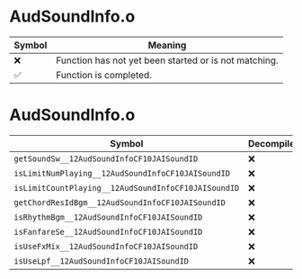 # AudSoundInfo.o
| Symbol | Meaning 
| ------------- | ------------- 
| :x: | Function has not yet been started or is not matching. 
| :white_check_mark: | Function is completed. 


# AudSoundInfo.o
| Symbol | Decompiled? |
| ------------- | ------------- |
| `getSoundSw__12AudSoundInfoCF10JAISoundID` | :x: |
| `isLimitNumPlaying__12AudSoundInfoCF10JAISoundID` | :x: |
| `isLimitCountPlaying__12AudSoundInfoCF10JAISoundID` | :x: |
| `getChordResIdBgm__12AudSoundInfoCF10JAISoundID` | :x: |
| `isRhythmBgm__12AudSoundInfoCF10JAISoundID` | :x: |
| `isFanfareSe__12AudSoundInfoCF10JAISoundID` | :x: |
| `isUseFxMix__12AudSoundInfoCF10JAISoundID` | :x: |
| `isUseLpf__12AudSoundInfoCF10JAISoundID` | :x: |
